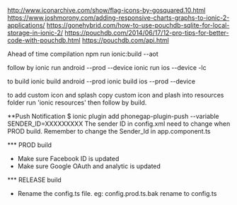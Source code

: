 http://www.iconarchive.com/show/flag-icons-by-gosquared.10.html
https://www.joshmorony.com/adding-responsive-charts-graphs-to-ionic-2-applications/
https://gonehybrid.com/how-to-use-pouchdb-sqlite-for-local-storage-in-ionic-2/
https://pouchdb.com/2014/06/17/12-pro-tips-for-better-code-with-pouchdb.html
https://pouchdb.com/api.html

Ahead of time compilation
npm run ionic:build --aot

follow by 
ionic run android --prod --device
ionic run ios --device -lc

to build
ionic build android --prod
ionic build ios --prod --device

to add custom icon and splash
copy custom icon and plash into resources folder
run 'ionic resources'
then follow by build.

**Push Notification
$ ionic plugin add phonegap-plugin-push --variable SENDER_ID=XXXXXXXXX
The sender ID in config.xml need to change when PROD build.
Remember to change the Sender_Id in app.component.ts

*** PROD build
* Make sure Facebook ID is updated
* Make sure Google OAuth and analytic is updated

*** RELEASE build
*  Rename the config.ts file. eg: config.prod.ts.bak rename to config.ts 
